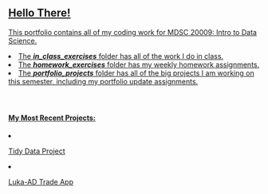 <h2> <a href="https://www.youtube.com/watch?v=6D9Uh6oeMlA"> Hello There!</h2>
<p> This portfolio contains all of my coding work for MDSC 20009: Intro to Data Science.</p> 
<li> The <b><i>in_class_exercises</i></b> folder has all of the work I do in class.</li>
<li> The <b><i>homework_exercises</i></b> folder has my weekly homework assignments.</li>
<li> The <b><i>portfolio_projects</i></b> folder has all of the big projects I am working on this semester, including my portfolio update assignments.</li>
<br>


 #
<h4> My Most Recent Projects: </h4> 
<li> <p> <a href='https://github.com/jack-b-thomas/THOMAS-Data-Science-Portfolio/tree/main/portfolio_projects/TidyData-project'> Tidy Data Project </p> </li>
<li><p> <a href='https://github.com/jack-b-thomas/THOMAS-Data-Science-Portfolio/tree/main/portfolio_projects/luka_ad_trade_app'> Luka-AD Trade App </p></li>
 

